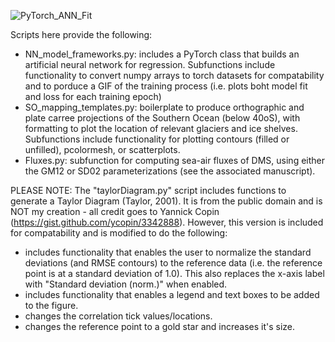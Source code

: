 ![PyTorch_ANN_Fit](https://user-images.githubusercontent.com/68400556/161632855-8fa55e2e-be69-47d4-94a2-f52e9ad1a0eb.gif)

Scripts here provide the following:
* NN_model_frameworks.py: includes a PyTorch class that builds an artificial neural network for regression. Subfunctions include functionality to convert numpy arrays to torch datasets for compatability and to porduce a GIF of the training process (i.e. plots boht model fit and loss for each training epoch)  
* SO_mapping_templates.py: boilerplate to produce orthographic and plate carree projections of the Southern Ocean (below 40oS), with formatting to plot the location of relevant glaciers and ice shelves. Subfunctions include functionality for plotting contours (filled or unfilled), pcolormesh, or scatterplots.
* Fluxes.py: subfunction for computing sea-air fluxes of DMS, using either the GM12 or SD02 parameterizations (see the associated manuscript).

PLEASE NOTE: The "taylorDiagram.py" script includes functions to generate a Taylor Diagram (Taylor, 2001). It is from the public domain and is NOT my creation - all credit goes to Yannick Copin (https://gist.github.com/ycopin/3342888). However, this version is included for compatability and is modified to do the following:

* includes functionality that enables the user to normalize the standard deviations (and RMSE contours) to the reference data (i.e. the reference point is at a standard deviation of 1.0). This also replaces the x-axis label with "Standard deviation (norm.)" when enabled.
* includes functionality that enables a legend and text boxes to be added to the figure.
* changes the correlation tick values/locations.
* changes the reference point to a gold star and increases it's size.
